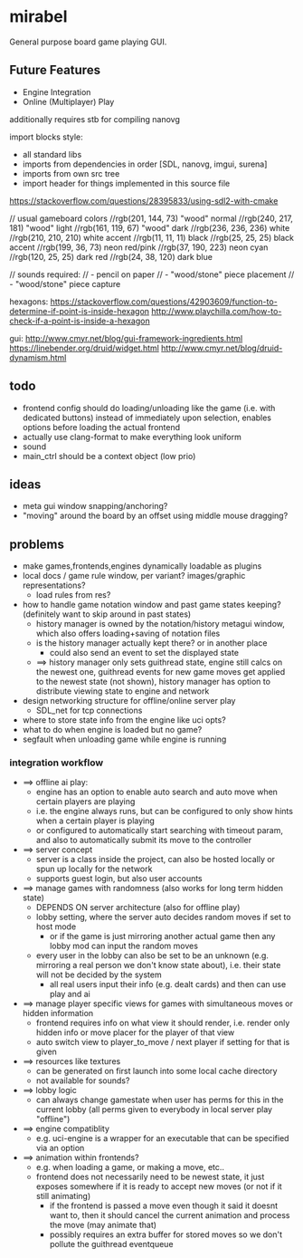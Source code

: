 # mirabel

General purpose board game playing GUI.

## Future Features
* Engine Integration
* Online (Multiplayer) Play


additionally requires stb for compiling nanovg

import blocks style:
* all standard libs
* imports from dependencies in order [SDL, nanovg, imgui, surena]
* imports from own src tree
* import header for things implemented in this source file


https://stackoverflow.com/questions/28395833/using-sdl2-with-cmake

// usual gameboard colors
//rgb(201, 144, 73) "wood" normal
//rgb(240, 217, 181) "wood" light
//rgb(161, 119, 67) "wood" dark
//rgb(236, 236, 236) white
//rgb(210, 210, 210) white accent
//rgb(11, 11, 11) black
//rgb(25, 25, 25) black accent
//rgb(199, 36, 73) neon red/pink
//rgb(37, 190, 223) neon cyan
//rgb(120, 25, 25) dark red
//rgb(24, 38, 120) dark blue

// sounds required:
// - pencil on paper
// - "wood/stone" piece placement
// - "wood/stone" piece capture

hexagons:
https://stackoverflow.com/questions/42903609/function-to-determine-if-point-is-inside-hexagon
http://www.playchilla.com/how-to-check-if-a-point-is-inside-a-hexagon

gui:
http://www.cmyr.net/blog/gui-framework-ingredients.html
https://linebender.org/druid/widget.html
http://www.cmyr.net/blog/druid-dynamism.html

## todo
* frontend config should do loading/unloading like the game (i.e. with dedicated buttons) instead of immediately upon selection, enables options before loading the actual frontend
* actually use clang-format to make everything look uniform
* sound
* main_ctrl should be a context object (low prio)

## ideas
* meta gui window snapping/anchoring?
* "moving" around the board by an offset using middle mouse dragging?

## problems
* make games,frontends,engines dynamically loadable as plugins
* local docs / game rule window, per variant? images/graphic representations?
  * load rules from res?
* how to handle game notation window and past game states keeping? (definitely want to skip around in past states)
  * history manager is owned by the notation/history metagui window, which also offers loading+saving of notation files
  * is the history manager actually kept there? or in another place
    * could also send an event to set the displayed state
  * ==> history manager only sets guithread state, engine still calcs on the newest one, guithread events for new game moves get applied to the newest state (not shown), history manager has option to distribute viewing state to engine and network
* design networking structure for offline/online server play
  * SDL_net for tcp connections
* where to store state info from the engine like uci opts?
* what to do when engine is loaded but no game?
* segfault when unloading game while engine is running

### integration workflow
* ==> offline ai play:
  * engine has an option to enable auto search and auto move when certain players are playing
  * i.e. the engine always runs, but can be configured to only show hints when a certain player is playing
  * or configured to automatically start searching with timeout param, and also to automatically submit its move to the controller
* ==> server concept
  * server is a class inside the project, can also be hosted locally or spun up locally for the network
  * supports guest login, but also user accounts
* ==> manage games with randomness (also works for long term hidden state)
  * DEPENDS ON server architecture (also for offline play)
  * lobby setting, where the server auto decides random moves if set to host mode
    * or if the game is just mirroring another actual game then any lobby mod can input the random moves
  * every user in the lobby can also be set to be an unknown (e.g. mirroring a real person we don't know state about), i.e. their state will not be decided by the system
    * all real users input their info (e.g. dealt cards) and then can use play and ai
* ==> manage player specific views for games with simultaneous moves or hidden information
  * frontend requires info on what view it should render, i.e. render only hidden info or move placer for the player of that view
  * auto switch view to player_to_move / next player if setting for that is given
* ==> resources like textures
  * can be generated on first launch into some local cache directory
  * not available for sounds?
* ==> lobby logic
  * can always change gamestate when user has perms for this in the current lobby (all perms given to everybody in local server play "offline")
* ==> engine compatiblity
  * e.g. uci-engine is a wrapper for an executable that can be specified via an option
* ==> animation within frontends?
  * e.g. when loading a game, or making a move, etc..
  * frontend does not necessarily need to be newest state, it just exposes somewhere if it is ready to accept new moves (or not if it still animating)
    * if the frontend is passed a move even though it said it doesnt want to, then it should cancel the current animation and process the move (may animate that)
    * possibly requires an extra buffer for stored moves so we don't pollute the guithread eventqueue
